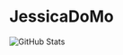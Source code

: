 # JessicaDoMo

![GitHub Stats](https://github-readme-stats.vercel.app/api?username=jesdicaDomo&theme=radical)
